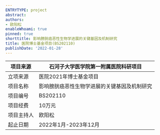 ```yaml
---
ENTRYTYPE: project
abstract: 
authors:
- 欧阳松
enableWhoami: true
pinned: true
shorttitle: 影响膀胱癌恶性生物学进展的关键基因及机制研究
title: 医院博士基金项目(BS202110)
publishDate: '2022-01-28'
---
```


| 项目来源   | 石河子大学医学院第一附属医院科研项目         |
|------------|----------------------------------------------|
| 立项来源   | 医院2021年博士基金项目                       |
| 项目名称   | 影响膀胱癌恶性生物学进展的关键基因及机制研究 |
| 项目编号   | BS202110                                     |
| 项目经费   | 10万元                                       |
| 项目主持人 | 欧阳松                                       |
| 起止日期   | 2022年1月-2023年12月                         |
